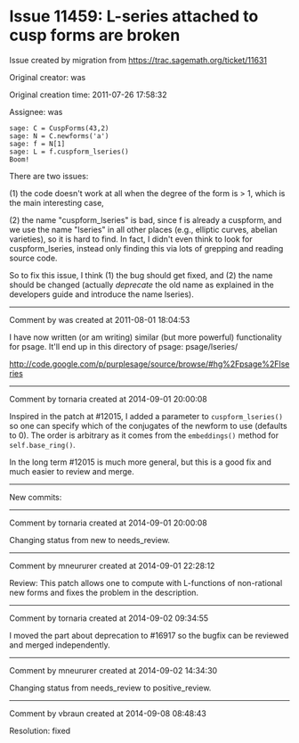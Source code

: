 # Issue 11459: L-series attached to cusp forms are broken

Issue created by migration from https://trac.sagemath.org/ticket/11631

Original creator: was

Original creation time: 2011-07-26 17:58:32

Assignee: was


```
sage: C = CuspForms(43,2)
sage: N = C.newforms('a')
sage: f = N[1]
sage: L = f.cuspform_lseries()
Boom!
```


There are two issues:

  (1) the code doesn't work at all when the degree of the form is > 1, which is the main interesting case,

  (2) the name "cuspform_lseries" is bad, since f is already a cuspform, and we use the name "lseries" in all other places (e.g., elliptic curves, abelian varieties), so it is hard to find.  In fact, I didn't even think to look for cuspform_lseries, instead only finding this via lots of grepping and reading source code.

So to fix this issue, I think (1) the bug should get fixed, and (2) the name should be changed (actually *deprecate* the old name as explained in the developers guide and introduce the name lseries).


---

Comment by was created at 2011-08-01 18:04:53

I have now written (or am writing) similar (but more powerful) functionality for psage.  It'll end up in this directory of psage:  psage/lseries/


http://code.google.com/p/purplesage/source/browse/#hg%2Fpsage%2Flseries


---

Comment by tornaria created at 2014-09-01 20:00:08

Inspired in the patch at #12015, I added a parameter to `cuspform_lseries()` so one can specify which of the conjugates of the newform to use (defaults to 0). The order is arbitrary as it comes from the `embeddings()` method for `self.base_ring()`.

In the long term #12015 is much more general, but this is a good fix and much easier to review and merge.

----
New commits:


---

Comment by tornaria created at 2014-09-01 20:00:08

Changing status from new to needs_review.


---

Comment by mneururer created at 2014-09-01 22:28:12

Review: This patch allows one to compute with L-functions of non-rational new forms and fixes the problem in the description.


---

Comment by tornaria created at 2014-09-02 09:34:55

I moved the part about deprecation to #16917 so the bugfix can be reviewed and merged independently.


---

Comment by mneururer created at 2014-09-02 14:34:30

Changing status from needs_review to positive_review.


---

Comment by vbraun created at 2014-09-08 08:48:43

Resolution: fixed
